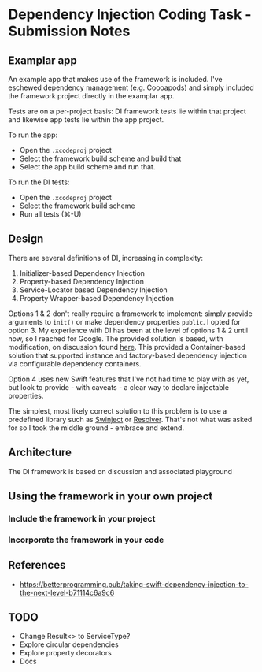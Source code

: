 #  Dependency Injection Coding Task - Submission Notes

## Examplar app

An example app that makes use of the framework is included.  I've eschewed dependency management (e.g. Coooapods) and simply included the framework project directly in the examplar app.

Tests are on a per-project basis: DI framework tests lie within that project and likewise app tests lie within the app project.

To run the app:
- Open the `.xcodeproj` project
- Select the framework build scheme and build that
- Select the app build scheme and run that.

To run the DI tests:
- Open the `.xcodeproj` project
- Select the framework build scheme
- Run all tests (&#8984;-U)

## Design

There are several definitions of DI, increasing in complexity:

1. Initializer-based Dependency Injection
2. Property-based Dependency Injection
3. Service-Locator based Dependency Injection
4. Property Wrapper-based Dependency Injection

Options 1 & 2 don't really require a framework to implement: simply provide arguments to `init()` or make dependency properties `public`.  I opted for option 3. My experience with DI has been at the level of options 1 & 2 until now, so I reached for Google.  The provided solution is based, with modification, on discussion found [here](https://quickbirdstudios.com/blog/swift-dependency-injection-service-locators/).  This provided a Container-based solution that supported instance and factory-based dependency injection via configurable dependency containers.

Option 4 uses new Swift features that I've not had time to play with as yet, but look to provide - with caveats - a clear way to declare injectable properties.

The simplest, most likely correct solution to this problem is to use a predefined library such as [Swinject](https://github.com/Swinject/Swinject) or [Resolver](https://github.com/hmlongco/Resolver).  That's not what was asked for so I took the middle ground - embrace and extend.

## Architecture

The DI framework is based on discussion and associated playground


## Using the framework in your own project

### Include the framework in your project

### Incorporate the framework in your code



## References

* https://betterprogramming.pub/taking-swift-dependency-injection-to-the-next-level-b71114c6a9c6

## TODO

- Change Result<> to ServiceType?
- Explore circular dependencies
- Explore property decorators
- Docs

